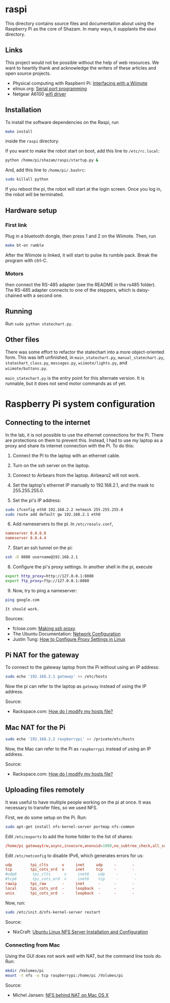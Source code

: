 raspi
=====
This directory contains source files and documentation about using the Raspberry Pi as the core of Shazam. In many ways, it supplants the `mbed` directory.

Links
-----
This project would not be possible without the help of web resources. We want to heartily thank and acknowledge the writers of these articles and open source projects.

* Physical computing with Raspberri Pi: [Interfacing with a Wiimote][]
* elinux.org: [Serial port programming][]
* Netgear A6100 [wifi driver][]

Installation
------------

To install the software dependencies on the Raspi, run

```bash
make install
```

inside the `raspi` directory.

If you want to make the robot start on boot, add this line to `/etc/rc.local`:

```bash
python /home/pi/shazam/raspi/startup.py &
```

And, add this line to `/home/pi/.bashrc`:

```bash
sudo killall python
```

If you reboot the pi, the robot will start at the login screen. Once you log in, the robot will be terminated.

Hardware setup
--------------

### First link

Plug in a bluetooth dongle, then press 1 and 2 on the Wiimote. Then, run 
    
```bash
make bt-on rumble
```

After the Wiimote is linked, it will start to pulse its rumble pack. Break the program with ctrl-C.

### Motors

 then connect the RS-485 adapter (see the README in the rs485 folder). The RS-485 adapter connects to one of the steppers, which is daisy-chained with a second one.

Running
-------

Run `sudo python statechart.py`.

Other files
-----------

There was some effort to refactor the statechart into a more object-oriented form. This was left unfinished, in `main_statechart.py`, `manual_statechart.py`, `statechart_class.py`, `messages.py`, `wiimote/lights.py`, and `wiimote/buttons.py`.

`main_statechart.py` is the entry point for this alternate version. It is runnable, but it does not send motor commands as of yet.

Raspberry Pi system configuration
=================================

Connecting to the internet
--------------------------

In the lab, it is not possible to use the ethernet connections for the Pi. There are protections on them to prevent this. Instead, I had to use my laptop as a proxy and share its internet connection with the Pi. To do this:

1) Connect the Pi to the laptop with an ethernet cable.

2) Turn on the ssh server on the laptop.

3) Connect to Airbears from the laptop. Airbears2 will not work.

4) Set the laptop's ethernet IP manually to 192.168.2.1, and the mask to 255.255.255.0.

5) Set the pi's IP address:

```bash
sudo ifconfig eth0 192.168.2.2 netmask 255.255.255.0
sudo route add default gw 192.168.2.1 eth0
```

6) Add nameservers to the pi. In `/etc/resolv.conf`, 

```conf
nameserver 8.8.8.8
nameserver 8.8.4.4
```

7) Start an ssh tunnel on the pi:

```bash
ssh -D 8080 username@192.168.2.1
```

8) Configure the pi's proxy settings. In another shell in the pi, execute

```bash
export http_proxy=http://127.0.0.1:8080
export ftp_proxy=ftp://127.0.0.1:8080
```

9) Now, try to ping a nameserver:

```bash
ping google.com
```

    It should work.

Sources:

* fclose.com: [Making ssh proxy][]
* The Ubuntu Documentation: [Network Configuration][]
* Justin Tung: [How to Configure Proxy Settings in Linux][]

Pi NAT for the gateway
----------------------

To connect to the gateway laptop from the Pi without using an IP address:

```bash
sudo echo '192.168.2.1 gateway' >> /etc/hosts
```

Now the pi can refer to the laptop as `gateway` instead of using the IP address.

Source:

* Rackspace.com: [How do I modify my hosts file?][]

Mac NAT for the Pi
------------------

```bash
sudo echo '192.168.2.2 raspberrypi' >> /private/etc/hosts
```

Now, the Mac can refer to the Pi as `raspberrypi` instead of using an IP address.

Source:

* Rackspace.com: [How do I modify my hosts file?][]

Uploading files remotely
------------------------

It was useful to have multiple people working on the pi at once. It was necessary to transfer files, so we used NFS.

First, we do some setup on the Pi. Run:

```bash
sudo apt-get install nfs-kernel-server portmap nfs-common
```

Edit `/etc/exports` to add the home folder to the list of shares:

```conf
/home/pi gateway(rw,async,insecure,anonuid=1000,no_subtree_check,all_squash)
```

Edit `/etc/netconfig` to disable IPv6, which generates errors for us:

```conf
udp        tpi_clts      v     inet     udp     -       -
tcp        tpi_cots_ord  v     inet     tcp     -       -
#udp6       tpi_clts      v     inet6    udp     -       -
#tcp6       tpi_cots_ord  v     inet6    tcp     -       -
rawip      tpi_raw       -     inet      -      -       -
local      tpi_cots_ord  -     loopback  -      -       -
unix       tpi_cots_ord  -     loopback  -      -       -
```

Now, run:
```bash
sudo /etc/init.d/nfs-kernel-server restart
```

Source:

* NixCraft: [Ubuntu Linux NFS Server Installation and Configuration][]

### Connecting from Mac
Using the GUI does not work well with NAT, but the command line tools do. Run:

```bash
mkdir /Volumes/pi
mount -t nfs -o tcp raspberrypi:/home/pi /Volumes/pi
```

Source:

* Michel Jansen: [NFS behind NAT on Mac OS X][]


[Interfacing with a Wiimote]: https://www.cl.cam.ac.uk/projects/raspberrypi/tutorials/robot/wiimote/
[Serial port programming]: http://www.elinux.org/Serial_port_programming
[wifi driver]: http://ubuntuforums.org/showthread.php?t=2235778
[Making ssh proxy]: http://www.fclose.com/944/proxy-using-ssh-tunnel/
[Network Configuration]: https://help.ubuntu.com/10.04/serverguide/network-configuration.html
[How to Configure Proxy Settings in Linux]: http://justintung.com/2013/04/25/how-to-configure-proxy-settings-in-linux/
[Ubuntu Linux NFS Server Installation and Configuration]: http://www.cyberciti.biz/faq/how-to-ubuntu-nfs-server-configuration-howto/
[NFS behind NAT on Mac OS X]: http://micheljansen.org/blog/entry/38
[How do I modify my hosts file?]: http://www.rackspace.com/knowledge_center/article/how-do-i-modify-my-hosts-file
